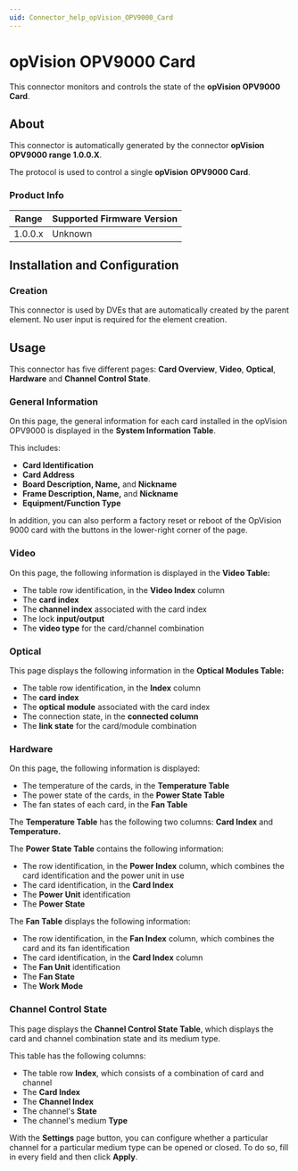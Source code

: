 ```yaml
---
uid: Connector_help_opVision_OPV9000_Card
---
```


# opVision OPV9000 Card

This connector monitors and controls the state of the **opVision OPV9000 Card**.

## About

This connector is automatically generated by the connector **opVision OPV9000 range 1.0.0.X**.

The protocol is used to control a single **opVision** **OPV9000 Card**.

### Product Info

| Range | Supported Firmware Version |
|------------------|-----------------------------|
| 1.0.0.x          | Unknown                     |

## Installation and Configuration

### Creation

This connector is used by DVEs that are automatically created by the parent element. No user input is required for the element creation.

## Usage

This connector has five different pages: **Card Overview**, **Video**, **Optical**, **Hardware** and **Channel Control State**.

### General Information

On this page, the general information for each card installed in the opVision OPV9000 is displayed in the **System Information Table**.

This includes:

- **Card Identification**
- **Card Address**
- **Board Description, Name,** and **Nickname**
- **Frame Description, Name,** and **Nickname**
- **Equipment/Function Type**

In addition, you can also perform a factory reset or reboot of the OpVision 9000 card with the buttons in the lower-right corner of the page.

### Video

On this page, the following information is displayed in the **Video Table:**

- The table row identification, in the **Video Index** column
- The **card index**
- The **channel index** associated with the card index
- The lock **input/output**
- The **video type** for the card/channel combination

### Optical

This page displays the following information in the **Optical Modules Table:**

- The table row identification, in the **Index** column
- The **card index**
- The **optical module** associated with the card index
- The connection state, in the **connected column**
- The **link state** for the card/module combination

### Hardware

On this page, the following information is displayed:

- The temperature of the cards, in the **Temperature Table**
- The power state of the cards, in the **Power State Table**
- The fan states of each card, in the **Fan Table**

The **Temperature Table** has the following two columns: **Card Index** and **Temperature.**

The **Power State Table** contains the following information:

- The row identification, in the **Power Index** column, which combines the card identification and the power unit in use
- The card identification, in the **Card Index**
- The **Power Unit** identification
- The **Power State**

The **Fan Table** displays the following information:

- The row identification, in the **Fan Index** column, which combines the card and its fan identification
- The card identification, in the **Card Index** column
- The **Fan Unit** identification
- The **Fan State**
- The **Work Mode**

### Channel Control State

This page displays the **Channel Control State Table**, which displays the card and channel combination state and its medium type.

This table has the following columns:

- The table row **Index**, which consists of a combination of card and channel
- The **Card Index**
- The **Channel Index**
- The channel's **State**
- The channel's medium **Type**

With the **Settings** page button, you can configure whether a particular channel for a particular medium type can be opened or closed. To do so, fill in every field and then click **Apply**.
